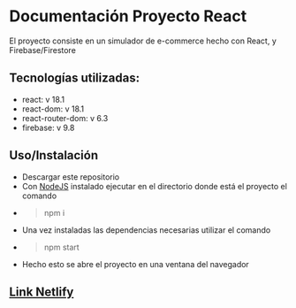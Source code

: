 # Documentación Proyecto React
El proyecto consiste en un simulador de e-commerce hecho con React, y Firebase/Firestore

## Tecnologías utilizadas:

* react: v 18.1
* react-dom: v 18.1
* react-router-dom: v 6.3
* firebase: v 9.8


## Uso/Instalación

* Descargar este repositorio
* Con [NodeJS](https://nodejs.org/es/) instalado ejecutar en el directorio donde está el proyecto el comando 
* > npm i
* Una vez instaladas las dependencias necesarias utilizar el comando 
* > npm start
* Hecho esto se abre el proyecto en una ventana del navegador


## [Link Netlify]()
